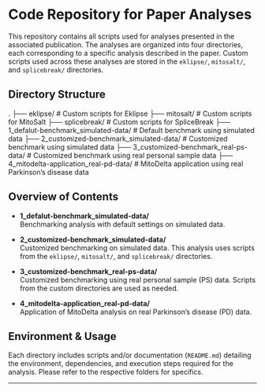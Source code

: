 # Code Repository for Paper Analyses

This repository contains all scripts used for analyses presented in the associated publication. The analyses are organized into four directories, each corresponding to a specific analysis described in the paper. Custom scripts used across these analyses are stored in the `eklipse/`, `mitosalt/`, and `splicebreak/` directories.

## Directory Structure
.
├── eklipse/ # Custom scripts for Eklipse
├── mitosalt/ # Custom scripts for MitoSalt
├── splicebreak/ # Custom scripts for SpliceBreak
├── 1_defalut-benchmark_simulated-data/ # Default benchmark using simulated data
├── 2_customized-benchmark_simulated-data/ # Customized benchmark using simulated data
├── 3_customized-benchmark_real-ps-data/ # Customized benchmark using real personal sample data
├── 4_mitodelta-application_real-pd-data/ # MitoDelta application using real Parkinson’s disease data

## Overview of Contents

- **1_defalut-benchmark_simulated-data/**  
  Benchmarking analysis with default settings on simulated data.

- **2_customized-benchmark_simulated-data/**  
  Customized benchmarking on simulated data. This analysis uses scripts from the `eklipse/`, `mitosalt/`, and `splicebreak/` directories.

- **3_customized-benchmark_real-ps-data/**  
  Customized benchmarking using real personal sample (PS) data. Scripts from the custom directories are used as needed.

- **4_mitodelta-application_real-pd-data/**  
  Application of MitoDelta analysis on real Parkinson’s disease (PD) data.

## Environment & Usage

Each directory includes scripts and/or documentation (`README.md`) detailing the environment, dependencies, and execution steps required for the analysis. Please refer to the respective folders for specifics.

---
